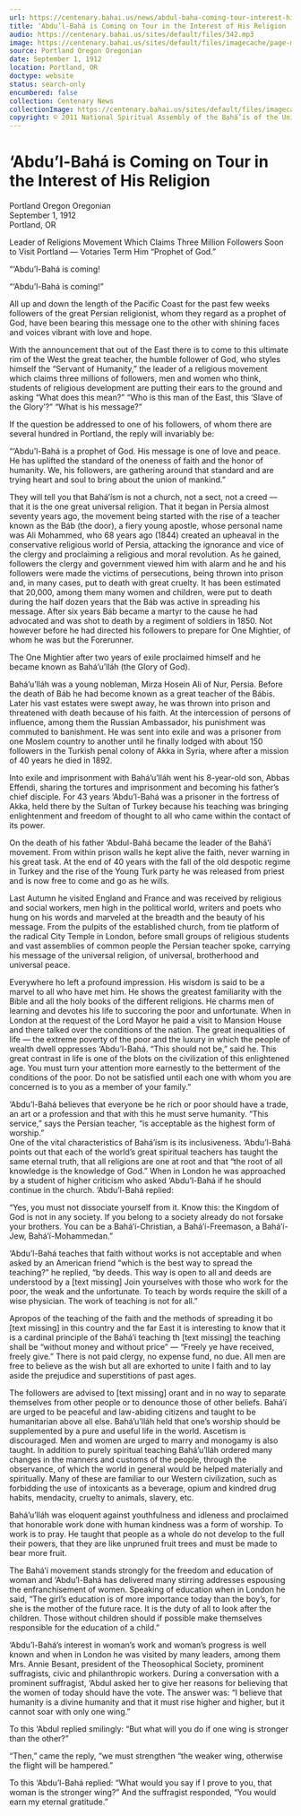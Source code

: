 ```yaml
---
url: https://centenary.bahai.us/news/abdul-baha-coming-tour-interest-his-religion
title: ‘Abdu’l-Bahá is Coming on Tour in the Interest of His Religion
audio: https://centenary.bahai.us/sites/default/files/342.mp3
image: https://centenary.bahai.us/sites/default/files/imagecache/page-main-image/images/press_clippings/09-01-1912%20Portland%20Ore%20Oregonian%20Abdul%20Baha%20is%20Coming%20on%20Tour%20in%20the%20Interest%20of%20His%20Religion.png
source: Portland Oregon Oregonian
date: September 1, 1912
location: Portland, OR
doctype: website
status: search-only
encumbered: false
collection: Centenary News
collectionImage: https://centenary.bahai.us/sites/default/files/imagecache/theme-image/main_image/abdulbaha-overview-small_0.jpg
copyright: © 2011 National Spiritual Assembly of the Bahá’ís of the United States
---
```



# ‘Abdu’l-Bahá is Coming on Tour in the Interest of His Religion

Portland Oregon Oregonian  
September 1, 1912  
Portland, OR  



Leader of Religions Movement Which Claims Three Million Followers Soon to Visit Portland — Votaries Term Him “Prophet of God.”

“‘Abdu’l-Bahá is coming!

“‘Abdu’l-Bahá is coming!”

All up and down the length of the Pacific Coast for the past few weeks followers of the great Persian religionist, whom they regard as a prophet of God, have been bearing this message one to the other with shining faces and voices vibrant with love and hope.

With the announcement that out of the East there is to come to this ultimate rim of the West the great teacher, the humble follower of God, who styles himself the “Servant of Humanity,” the leader of a religious movement which claims three millions of followers, men and women who think, students of religious development are putting their ears to the ground and asking “What does this mean?” “Who is this man of the East, this ‘Slave of the Glory’?” “What is his message?”

If the question be addressed to one of his followers, of whom there are several hundred in Portland, the reply will invariably be:

“‘Abdu’l-Bahá is a prophet of God. His message is one of love and peace. He has uplifted the standard of the oneness of faith and the honor of humanity. We, his followers, are gathering around that standard and are trying heart and soul to bring about the union of mankind.”

They will tell you that Bahá’ísm is not a church, not a sect, not a creed — that it is the one great universal religion. That it began in Persia almost seventy years ago, the movement being started with the rise of a teacher known as the Báb (the door), a fiery young apostle, whose personal name was Ali Mohammed, who 68 years ago (1844) created an upheaval in the conservative religious world of Persia, attacking the ignorance and vice of the clergy and proclaiming a religious and moral revolution. As he gained, followers the clergy and government viewed him with alarm and he and his followers were made the victims of persecutions, being thrown into prison and, in many cases, put to death with great cruelty. It has been estimated that 20,000, among them many women and children, were put to death during the half dozen years that the Báb was active in spreading his message. After six years Báb became a martyr to the cause he had advocated and was shot to death by a regiment of soldiers in 1850. Not however before he had directed his followers to prepare for One Mightier, of whom he was but the Forerunner.

The One Mightier after two years of exile proclaimed himself and he became known as Bahá’u’lláh (the Glory of God).

Bahá’u’lláh was a young nobleman, Mirza Hosein Ali of Nur, Persia. Before the death of Báb he had become known as a great teacher of the Bábis. Later his vast estates were swept away, he was thrown into prison and threatened with death because of his faith. At the intercession of persons of influence, among them the Russian Ambassador, his punishment was commuted to banishment. He was sent into exile and was a prisoner from one Moslem country to another until he finally lodged with about 150 followers in the Turkish penal colony of Akka in Syria, where after a mission of 40 years he died in 1892.

Into exile and imprisonment with Bahá’u’lláh went his 8-year-old son, Abbas Effendi, sharing the tortures and imprisonment and becoming his father’s chief disciple. For 43 years ‘Abdu’l-Bahá was a prisoner in the fortress of Akka, held there by the Sultan of Turkey because his teaching was bringing enlightenment and freedom of thought to all who came within the contact of its power.

On the death of his father ‘Abdul-Bahá became the leader of the Bahá’í movement. From within prison walls he kept alive the faith, never warning in his great task. At the end of 40 years with the fall of the old despotic regime in Turkey and the rise of the Young Turk party he was released from priest and is now free to come and go as he wills.

Last Autumn he visited England and France and was received by religious and social workers, men high in the political world, writers and poets who hung on his words and marveled at the breadth and the beauty of his message. From the pulpits of the established church, from tie platform of the radical City Temple in London, before small groups of religious students and vast assemblies of common people the Persian teacher spoke, carrying his message of the universal religion, of universal, brotherhood and universal peace.

Everywhere ho left a profound impression. His wisdom is said to be a marvel to all who have met him. He shows the greatest familiarity with the Bible and all the holy books of the different religions. He charms men of learning and devotes his life to succoring the poor and unfortunate. When in London at the request of the Lord Mayor he paid a visit to Mansion House and there talked over the conditions of the nation. The great inequalities of life — the extreme poverty of the poor and the luxury in which the people of wealth dwell oppresses ‘Abdu’l-Bahá. “This should not be,” said he. This great contrast in life is one of the blots on the civilization of this enlightened age. You must turn your attention more earnestly to the betterment of the conditions of the poor. Do not be satisfied until each one with whom you are concerned is to you as a member of your family.”

‘Abdu’l-Bahá believes that everyone be he rich or poor should have a trade, an art or a profession and that with this he must serve humanity. “This service,” says the Persian teacher, “is acceptable as the highest form of worship.”  
One of the vital characteristics of Bahá’ísm is its inclusiveness. ‘Abdu’l-Bahá points out that each of the world’s great spiritual teachers has taught the same eternal truth, that all religions are one at root and that “the root of all knowledge is the knowledge of God.” When in London he was approached by a student of higher criticism who asked ‘Abdu’l-Bahá if he should continue in the church. ‘Abdu’l-Bahá replied:

“Yes, you must not dissociate yourself from it. Know this: the Kingdom of God is not in any society. If you belong to a society already do not forsake your brothers. You can be a Bahá’í-Christian, a Bahá’í-Freemason, a Bahá’í-Jew, Bahá’í-Mohammedan.”

‘Abdu’l-Bahá teaches that faith without works is not acceptable and when asked by an American friend “which is the best way to spread the teaching?” he replied, “by deeds. This way is open to all and deeds are understood by a \[text missing\] Join yourselves with those who work for the poor, the weak and the unfortunate. To teach by words require the skill of a wise physician. The work of teaching is not for all.”

Apropos of the teaching of the faith and the methods of spreading it bo \[text missing\] in this country and the far East it is interesting to know that it is a cardinal principle of the Bahá’í teaching th \[text missing\] the teaching shall be “without money and without price” — “Freely ye have received, freely give.” There is not paid clergy, no expense fund, no due. All men are free to believe as the wish but all are exhorted to unite I faith and to lay aside the prejudice and superstitions of past ages.

The followers are advised to \[text missing\] orant and in no way to separate themselves from other people or to denounce those of other beliefs. Bahá’í are urged to be peaceful and law-abiding citizens and taught to be humanitarian above all else. Bahá’u’lláh held that one’s worship should be supplemented by a pure and useful life in the world. Ascetism is discouraged. Men and women are urged to marry and monogamy is also taught. In addition to purely spiritual teaching Bahá’u’lláh ordered many changes in the manners and customs of the people, through the observance, of which the world in general would be helped materially and spiritually. Many of these are familiar to our Western civilization, such as forbidding the use of intoxicants as a beverage, opium and kindred drug habits, mendacity, cruelty to animals, slavery, etc.

Bahá’u’lláh was eloquent against youthfulness and idleness and proclaimed that honorable work done with human kindness was a form of worship. To work is to pray. He taught that people as a whole do not develop to the full their powers, that they are like unpruned fruit trees and must be made to bear more fruit.

The Bahá’í movement stands strongly for the freedom and education of woman and ‘Abdu’l-Bahá has delivered many stirring addresses espousing the enfranchisement of women. Speaking of education when in London he said, “The girl’s education is of more importance today than the boy’s, for she is the mother of the future race. It is the duty of all to look after the children. Those without children should if possible make themselves responsible for the education of a child.”

‘Abdu’l-Bahá’s interest in woman’s work and woman’s progress is well known and when in London he was visited by many leaders, among them Mrs. Annie Besant, president of the Theosophical Society, prominent suffragists, civic and philanthropic workers. During a conversation with a prominent suffragist, ‘Abdul asked her to give her reasons for believing that the women of today should have the vote. The answer was: “I believe that humanity is a divine humanity and that it must rise higher and higher, but it cannot soar with only one wing.”

To this ‘Abdul replied smilingly: “But what will you do if one wing is stronger than the other?”

“Then,” came the reply, “we must strengthen “the weaker wing, otherwise the flight will be hampered.”

To this ‘Abdu’l-Bahá replied: “What would you say if I prove to you, that woman is the stronger wing?” And the suffragist responded, “You would earn my eternal gratitude.”